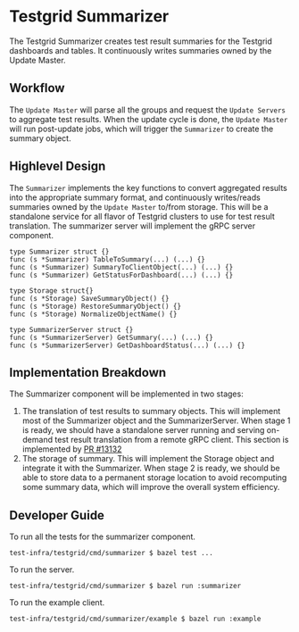 # Testgrid Summarizer
The Testgrid Summarizer creates test result summaries for the Testgrid
dashboards and tables. It continuously writes summaries owned by the
Update Master.

## Workflow
The `Update Master` will parse all the groups and request the `Update Servers` to aggregate test results. When the update cycle is done, the `Update Master` will run post-update jobs, which will trigger the `Summarizer` to create the summary object.

## Highlevel Design
The `Summarizer` implements the key functions to convert aggregated results into the appropriate summary format, and continuously writes/reads summaries owned by the `Update Master` to/from storage. This will be a standalone service for all flavor of Testgrid clusters to use for test result translation. The summarizer server will implement the gRPC server component.

```golang
type Summarizer struct {}
func (s *Summarizer) TableToSummary(...) (...) {}
func (s *Summarizer) SummaryToClientObject(...) (...) {}
func (s *Summarizer) GetStatusForDashboard(...) (...) {}

type Storage struct{}
func (s *Storage) SaveSummaryObject() {}
func (s *Storage) RestoreSummaryObject() {}
func (s *Storage) NormalizeObjectName() {}

type SummarizerServer struct {}
func (s *SummarizerServer) GetSummary(...) (...) {}
func (s *SummarizerServer) GetDashboardStatus(...) (...) {}
```

## Implementation Breakdown
The Summarizer component will be implemented in two stages:

1. The translation of test results to summary objects. This will implement most of the Summarizer object and the SummarizerServer. When stage 1 is ready, we should have a standalone server running and serving on-demand test result translation from a remote gRPC client. This section is implemented by [PR #13132](https://github.com/kubernetes/test-infra/pull/13132)
1. The storage of summary. This will implement the Storage object and integrate it with the Summarizer. When stage 2 is ready, we should be able to store data to a permanent storage location to avoid recomputing some summary data, which will improve the overall system efficiency.

## Developer Guide
To run all the tests for the summarizer component.
```
test-infra/testgrid/cmd/summarizer $ bazel test ...
```

To run the server.
```
test-infra/testgrid/cmd/summarizer $ bazel run :summarizer
```

To run the example client.
```
test-infra/testgrid/cmd/summarizer/example $ bazel run :example
```

